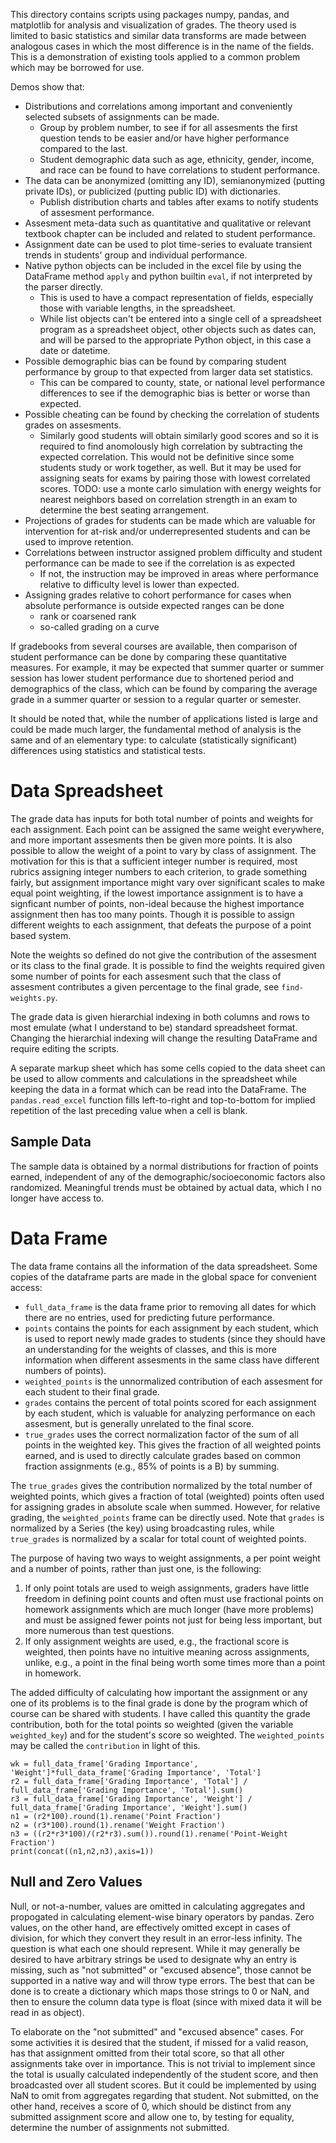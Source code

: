 This directory contains scripts using packages numpy, pandas, and matplotlib for analysis and visualization of grades. The theory used is limited to basic statistics and similar data transforms are made between analogous cases in which the most difference is in the name of the fields. This is a demonstration of existing tools applied to a common problem which may be borrowed for use.

Demos show that:
  - Distributions and correlations among important and conveniently selected subsets of assignments can be made.
    - Group by problem number, to see if for all assesments the first question tends to be easier and/or have higher performance compared to the last.
    - Student demographic data such as age, ethnicity, gender, income, and race can be found to have correlations to student performance.
  - The data can be anonymized (omitting any ID), semianonymized (putting private IDs), or publicized (putting public ID) with dictionaries.
    - Publish distribution charts and tables after exams to notify students of assesment performance.
  - Assesment meta-data such as quantitative and qualitative or relevant textbook chapter can be included and related to student performance.
  - Assignment date can be used to plot time-series to evaluate transient trends in students' group and individual performance.
  - Native python objects can be included in the excel file by using the DataFrame method `apply` and python builtin `eval`, if not interpreted by the parser directly.
    - This is used to have a compact representation of fields, especially those with variable lengths, in the spreadsheet.
    - While list objects can't be entered into a single cell of a spreadsheet program as a spreadsheet object, other objects such as dates can, and will be parsed to the appropriate Python object, in this case a date or datetime.
  - Possible demographic bias can be found by comparing student performance by group to that expected from larger data set statistics.
    - This can be compared to county, state, or national level performance differences to see if the demographic bias is better or worse than expected.
  - Possible cheating can be found by checking the correlation of students grades on assesments.
    - Similarly good students will obtain similarly good scores and so it is required to find anomolously high correlation by subtracting the expected correlation. This would not be definitive since some students study or work together, as well. But it may be used for assigning seats for exams by pairing those with lowest correlated scores. TODO: use a monte carlo simulation with energy weights for nearest neighbors based on correlation strength in an exam to determine the best seating arrangement.
  - Projections of grades for students can be made which are valuable for intervention for at-risk and/or underrepresented students and can be used to improve retention.
  - Correlations between instructor assigned problem difficulty and student performance can be made to see if the correlation is as expected
    - If not, the instruction may be improved in areas where performance relative to difficulty level is lower than expected.
  - Assigning grades relative to cohort performance for cases when absolute performance is outside expected ranges can be done
    - rank or coarsened rank 
    - so-called grading on a curve 

If gradebooks from several courses are available, then comparison of student performance can be done by comparing these quantitative measures. For example, it may be expected that summer quarter or summer session has lower student performance due to shortened period and demographics of the class, which can be found by comparing the average grade in a summer quarter or session to a regular quarter or semester.

It should be noted that, while the number of applications listed is large and could be made much larger, the fundamental method of analysis is the same and of an elementary type: to calculate (statistically significant) differences using statistics and statistical tests.

# Data Spreadsheet
The grade data has inputs for both total number of points and weights for each assignment. Each point can be assigned the same weight everywhere, and more important assesments then be given more points. It is also possible to allow the weight of a point to vary by class of assignment. The motivation for this is that a sufficient integer number is required, most rubrics assigning integer numbers to each criterion, to grade something fairly, but assignment importance might vary over significant scales to make equal point weighting, if the lowest importance assignment is to have a signficant number of points, non-ideal because the highest importance assignment then has too many points. Though it is possible to assign different weights to each assignment, that defeats the purpose of a point based system.

Note the weights so defined do not give the contribution of the assesment or its class to the final grade. It is possible to find the weights required given some number of points for each assesment such that the class of assesment contributes a given percentage to the final grade, see `find-weights.py`.

The grade data is given hierarchial indexing in both columns and rows to most emulate (what I understand to be) standard spreadsheet format. Changing the hierarchial indexing will change the resulting DataFrame and require editing the scripts.

A separate markup sheet which has some cells copied to the data sheet can be used to allow comments and calculations in the spreadsheet while keeping the data in a format which can be read into the DataFrame. The `pandas.read_excel` function fills left-to-right and top-to-bottom for implied repetition of the last preceding value when a cell is blank.

## Sample Data

The sample data is obtained by a normal distributions for fraction of points earned, independent of any of the demographic/socioeconomic factors also randomized. Meaningful trends must be obtained by actual data, which I no longer have access to.

# Data Frame
The data frame contains all the information of the data spreadsheet. Some copies of the dataframe parts are made in the global space for convenient access:

- `full_data_frame` is the data frame prior to removing all dates for which there are no entries, used for predicting future performance.
- `points` contains the points for each assignment by each student, which is used to report newly made grades to students (since they should have an understanding for the weights of classes, and this is more information when different assesments in the same class have different numbers of points).
- `weighted_points` is the unnormalized contribution of each assesment for each student to their final grade.
- `grades` contains the percent of total points scored for each assignment by each student, which is valuable for analyzing performance on each assesment, but is generally unrelated to the final score.
- `true_grades` uses the correct normalization factor of the sum of all points in the weighted key. This gives the fraction of all weighted points earned, and is used to directly calculate grades based on common fraction assignments (e.g., 85% of points is a B) by summing.

The `true_grades` gives the contribution normalized by the total number of weighted points, which gives a fraction of total (weighted) points often used for assigning grades in absolute scale when summed. However, for relative grading, the `weighted_points` frame can be directly used. Note that `grades` is normalized by a Series (the key) using broadcasting rules, while `true_grades` is normalized by a scalar for total count of weighted points.

The purpose of having two ways to weight assignments, a per point weight and a number of points, rather than just one, is the following:

1. If only point totals are used to weigh assignments, graders have little freedom in defining point counts and often must use fractional points on homework assignments which are much longer (have more problems) and must be assigned fewer points not just for being less important, but more numerous than test questions.
2. If only assignment weights are used, e.g., the fractional score is weighted, then points have no intuitive meaning across assignments, unlike, e.g., a point in the final being worth some times more than a point in homework.

The added difficulty of calculating how important the assignment or any one of its problems is to the final grade is done by the program which of course can be shared with students. I have called this quantity the grade contribution, both for the total points so weighted (given the variable `weighted_key`) and for the student's score so weighted. The `weighted_points` may be called the `contribution` in light of this.

```
wk = full_data_frame['Grading Importance', 'Weight']*full_data_frame['Grading Importance', 'Total']
r2 = full_data_frame['Grading Importance', 'Total'] / full_data_frame['Grading Importance', 'Total'].sum()
r3 = full_data_frame['Grading Importance', 'Weight'] / full_data_frame['Grading Importance', 'Weight'].sum()
n1 = (r2*100).round(1).rename('Point Fraction')
n2 = (r3*100).round(1).rename('Weight Fraction')
n3 = ((r2*r3*100)/(r2*r3).sum()).round(1).rename('Point-Weight Fraction')
print(concat((n1,n2,n3),axis=1))
```

## Null and Zero Values
Null, or not-a-number, values are omitted in calculating aggregates and propogated in calculating element-wise binary operators by pandas. Zero values, on the other hand, are effectively omitted except in cases of division, for which they convert they result in an error-less infinity. The question is what each one should represent. While it may generally be desired to have arbitrary strings be used to designate why an entry is missing, such as "not submitted" or "excused absence", those cannot be supported in a native way and will throw type errors. The best that can be done is to create a dictionary which maps those strings to 0 or NaN, and then to ensure the column data type is float (since with mixed data it will be read in as object). 

To elaborate on the "not submitted" and "excused absence" cases. For some activities it is desired that the student, if missed for a valid reason, has that assignment omitted from their total score, so that all other assignments take over in importance. This is not trivial to implement since the total is usually calculated independently of the student score, and then broadcasted over all student scores. But it could be implemented by using NaN to omit from aggregates regarding that student. Not submitted, on the other hand, receives a score of 0, which should be distinct from any submitted assignment score and allow one to, by testing for equality, determine the number of assignments not submitted.
